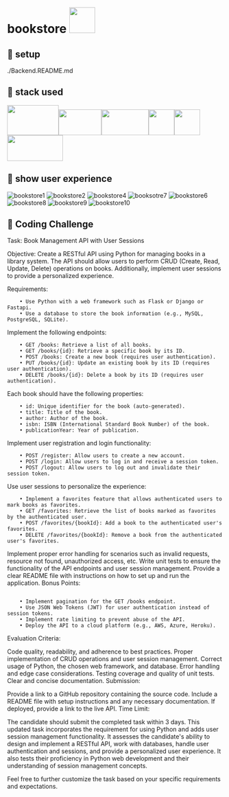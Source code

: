 # bookstore <img src="https://github.com/lucaimbalzano/bookstore/assets/45575898/ce0deb10-5391-469b-94c0-e70070927949" width="60" height="60" />
## 📎 setup 
./Backend.README.md
## 🔩 stack used
<img src="https://logos-world.net/wp-content/uploads/2021/02/Docker-Logo-700x394.png" width="120" height="70" /><img src="https://pngimg.com/uploads/mysql/mysql_PNG6.png" width="100" height="60" /><img src="https://zolmeister.com/assets/images/jwt_logo.png" width="110" height="60" /><img src="https://brandslogos.com/wp-content/uploads/images/react-logo.png" width="60" height="60" /><img src="https://brandslogos.com/wp-content/uploads/images/python-logo.png" width="60" height="60" /><img src="https://fastapi.tiangolo.com/img/logo-margin/logo-teal.png" width="130" height="60" />

## 📲 show user experience
![bookstore1](https://github.com/lucaimbalzano/bookstore/assets/45575898/97c8b93f-79eb-46e9-99de-45189fe41ba9)
![bookstore2](https://github.com/lucaimbalzano/bookstore/assets/45575898/a3ed55ce-b476-47d8-835e-39dad1949955)
![bookstore4](https://github.com/lucaimbalzano/bookstore/assets/45575898/e2c1e187-2055-4719-acf0-7d03bdb90beb)
![booksotre7](https://github.com/lucaimbalzano/bookstore/assets/45575898/a7cb393f-fca9-449f-983b-0d65fe210387)
![bookstore6](https://github.com/lucaimbalzano/bookstore/assets/45575898/30d1697c-4060-406a-a87a-d2a612850877)
![bookstore8](https://github.com/lucaimbalzano/bookstore/assets/45575898/8e89cf1b-f644-4fa4-b204-12547b5b7db9)
![bookstore9](https://github.com/lucaimbalzano/bookstore/assets/45575898/7707ef4d-62d7-494e-a23b-f05bde0e26b5)
![bookstore10](https://github.com/lucaimbalzano/bookstore/assets/45575898/29ff437b-a760-48ba-aafb-95b361b39f42)


## 🎯 Coding Challenge

Task: Book Management API with User Sessions

Objective:
Create a RESTful API using Python for managing books in a library system. The API should allow users to perform CRUD (Create, Read, Update, Delete) operations on books. Additionally, implement user sessions to provide a personalized experience.

Requirements:
```
    • Use Python with a web framework such as Flask or Django or Fastapi.
    • Use a database to store the book information (e.g., MySQL, PostgreSQL, SQLite).
```
Implement the following endpoints:
```
    • GET /books: Retrieve a list of all books.
    • GET /books/{id}: Retrieve a specific book by its ID.
    • POST /books: Create a new book (requires user authentication).
    • PUT /books/{id}: Update an existing book by its ID (requires user authentication).
    • DELETE /books/{id}: Delete a book by its ID (requires user authentication).
```
Each book should have the following properties:
```
    • id: Unique identifier for the book (auto-generated).
    • title: Title of the book.
    • author: Author of the book.
    • isbn: ISBN (International Standard Book Number) of the book.
    • publicationYear: Year of publication.
```
Implement user registration and login functionality:
```
    • POST /register: Allow users to create a new account.
    • POST /login: Allow users to log in and receive a session token.
    • POST /logout: Allow users to log out and invalidate their session token.
```
Use user sessions to personalize the experience:
```
    • Implement a favorites feature that allows authenticated users to mark books as favorites.
    • GET /favorites: Retrieve the list of books marked as favorites by the authenticated user.
    • POST /favorites/{bookId}: Add a book to the authenticated user's favorites.
    • DELETE /favorites/{bookId}: Remove a book from the authenticated user's favorites.
```
Implement proper error handling for scenarios such as invalid requests, resource not found, unauthorized access, etc.
Write unit tests to ensure the functionality of the API endpoints and user session management.
Provide a clear README file with instructions on how to set up and run the application.
Bonus Points:
```

    • Implement pagination for the GET /books endpoint.
    • Use JSON Web Tokens (JWT) for user authentication instead of session tokens.
    • Implement rate limiting to prevent abuse of the API.
    • Deploy the API to a cloud platform (e.g., AWS, Azure, Heroku).
```
Evaluation Criteria:

Code quality, readability, and adherence to best practices.
Proper implementation of CRUD operations and user session management.
Correct usage of Python, the chosen web framework, and database.
Error handling and edge case considerations.
Testing coverage and quality of unit tests.
Clear and concise documentation.
Submission:

Provide a link to a GitHub repository containing the source code.
Include a README file with setup instructions and any necessary documentation.
If deployed, provide a link to the live API.
Time Limit:

The candidate should submit the completed task within 3 days.
This updated task incorporates the requirement for using Python and adds user session management functionality. It assesses the candidate's ability to design and implement a RESTful API, work with databases, handle user authentication and sessions, and provide a personalized user experience. It also tests their proficiency in Python web development and their understanding of session management concepts.

Feel free to further customize the task based on your specific requirements and expectations.
